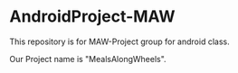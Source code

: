 # AndroidProject-MAW
This repository is for MAW-Project group for android class.

Our Project name is "MealsAlongWheels".
